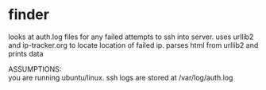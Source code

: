 # finder

looks at auth.log files for any failed attempts to ssh into server.
uses urllib2 and ip-tracker.org to locate location of failed ip.
parses html from urllib2 and prints data
	


ASSUMPTIONS:  
you are running ubuntu/linux.
ssh logs are stored at /var/log/auth.log  

